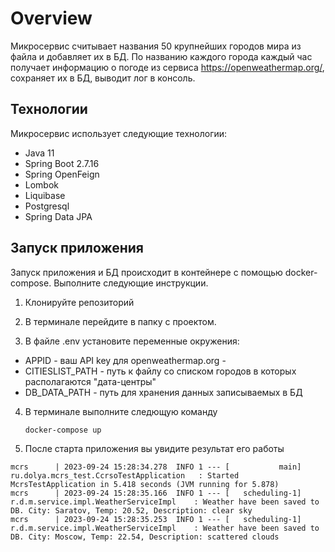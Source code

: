 # Overview
Микросервис считывает названия 50 крупнейших городов мира из файла и добавляет их в БД. По названию каждого города каждый час получает информацию о погоде из сервиса https://openweathermap.org/, сохраняет их в БД, выводит лог в консоль.

## Технологии

Микросервис использует следующие технологии:
- Java 11
- Spring Boot 2.7.16
- Spring OpenFeign
- Lombok
- Liquibase
- Postgresql
- Spring Data JPA

## Запуск приложения

Запуск приложения и БД происходит в контейнере с помощью docker-compose. Выполните следующие инструкции.

1. Клонируйте репозиторий

2. В терминале перейдите в папку с проектом.

3. В файле .env установите переменные окружения:
- APPID - ваш API key для openweathermap.org -
- CITIESLIST_PATH - путь к файлу со списком городов в которых располагаются "дата-центры"
- DB_DATA_PATH - путь для хранения данных записываемых в БД

4. В терминале выполните следющую команду
    ```
    docker-compose up
    ```

5. После старта приложения вы увидите результат его работы
 ```
mcrs      | 2023-09-24 15:28:34.278  INFO 1 --- [           main] ru.dolya.mcrs_test.CcrsoTestApplication   : Started McrsTestApplication in 5.418 seconds (JVM running for 5.878)
mcrs      | 2023-09-24 15:28:35.166  INFO 1 --- [   scheduling-1] r.d.m.service.impl.WeatherServiceImpl    : Weather have been saved to DB. City: Saratov, Temp: 20.52, Description: clear sky
mcrs      | 2023-09-24 15:28:35.253  INFO 1 --- [   scheduling-1] r.d.m.service.impl.WeatherServiceImpl    : Weather have been saved to DB. City: Moscow, Temp: 22.54, Description: scattered clouds
 ```
